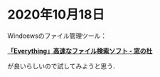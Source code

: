 # 2020年10月18日 



Windoewsのファイル管理ツール：


**[「Everything」高速なファイル検索ソフト - 窓の杜](https://forest.watch.impress.co.jp/library/software/everything/)**


が良いらしいので試してみようと思う．


